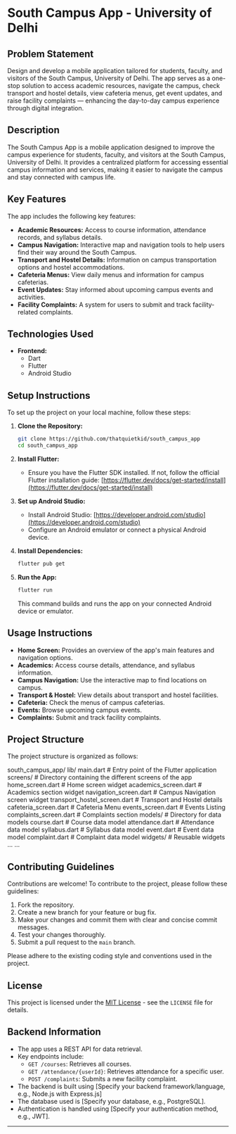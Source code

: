 # South Campus App - University of Delhi

## Problem Statement

Design and develop a mobile application tailored for students, faculty, and visitors of the South Campus, University of Delhi. The app serves as a one-stop solution to access academic resources, navigate the campus, check transport and hostel details, view cafeteria menus, get event updates, and raise facility complaints — enhancing the day-to-day campus experience through digital integration.

## Description

The South Campus App is a mobile application designed to improve the campus experience for students, faculty, and visitors at the South Campus, University of Delhi.  It provides a centralized platform for accessing essential campus information and services, making it easier to navigate the campus and stay connected with campus life.

## Key Features

The app includes the following key features:

* **Academic Resources:** Access to course information, attendance records, and syllabus details.
* **Campus Navigation:** Interactive map and navigation tools to help users find their way around the South Campus.
* **Transport and Hostel Details:** Information on campus transportation options and hostel accommodations.
* **Cafeteria Menus:** View daily menus and information for campus cafeterias.
* **Event Updates:** Stay informed about upcoming campus events and activities.
* **Facility Complaints:** A system for users to submit and track facility-related complaints.

## Technologies Used

* **Frontend:**
    * Dart
    * Flutter
    * Android Studio

## Setup Instructions

To set up the project on your local machine, follow these steps:

1.  **Clone the Repository:**
    ```bash
    git clone https://github.com/thatquietkid/south_campus_app
    cd south_campus_app
    ```

2.  **Install Flutter:**
    * Ensure you have the Flutter SDK installed. If not, follow the official Flutter installation guide: [https://flutter.dev/docs/get-started/install](https://flutter.dev/docs/get-started/install)

3.  **Set up Android Studio:**
     * Install Android Studio: [https://developer.android.com/studio](https://developer.android.com/studio)
     * Configure an Android emulator or connect a physical Android device.

4.  **Install Dependencies:**
    ```bash
    flutter pub get
    ```

5.  **Run the App:**
    ```bash
    flutter run
    ```
    This command builds and runs the app on your connected Android device or emulator.

## Usage Instructions

* **Home Screen:** Provides an overview of the app's main features and navigation options.
* **Academics:** Access course details, attendance, and syllabus information.
* **Campus Navigation:** Use the interactive map to find locations on campus.
* **Transport & Hostel:** View details about transport and hostel facilities.
* **Cafeteria:** Check the menus of campus cafeterias.
* **Events:** Browse upcoming campus events.
* **Complaints:** Submit and track facility complaints.

## Project Structure

The project structure is organized as follows:

south_campus_app/
  lib/
    main.dart            # Entry point of the Flutter application
    screens/           # Directory containing the different screens of the app
      home_screen.dart     # Home screen widget
      academics_screen.dart  # Academics section widget
      navigation_screen.dart # Campus Navigation screen widget
      transport_hostel_screen.dart # Transport and Hostel details
      cafeteria_screen.dart   # Cafeteria Menu
      events_screen.dart    # Events Listing
      complaints_screen.dart # Complaints section
    models/            # Directory for data models
      course.dart        # Course data model
      attendance.dart    # Attendance data model
      syllabus.dart      # Syllabus data model
      event.dart         # Event data model
      complaint.dart     # Complaint data model
    widgets/           # Reusable widgets
      ...
  ...

## Contributing Guidelines

Contributions are welcome! To contribute to the project, please follow these guidelines:

1.  Fork the repository.
2.  Create a new branch for your feature or bug fix.
3.  Make your changes and commit them with clear and concise commit messages.
4.  Test your changes thoroughly.
5.  Submit a pull request to the `main` branch.

Please adhere to the existing coding style and conventions used in the project.

## License

This project is licensed under the [MIT License](LICENSE) - see the `LICENSE` file for details.

## Backend Information

* The app uses a REST API for data retrieval.
* Key endpoints include:
    * `GET /courses`: Retrieves all courses.
    * `GET /attendance/{userId}`: Retrieves attendance for a specific user.
    * `POST /complaints`: Submits a new facility complaint.
* The backend is built using [Specify your backend framework/language, e.g., Node.js with Express.js]
* The database used is [Specify your database, e.g., PostgreSQL].
* Authentication is handled using [Specify your authentication method, e.g., JWT].

---
